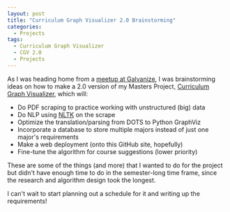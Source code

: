 ```yaml
---
layout: post
title: "Curriculum Graph Visualizer 2.0 Brainstorming"
categories:
  - Projects
tags:
  - Curriculum Graph Visualizer
  - CGV 2.0
  - Projects
---
```


As I was heading home from a [meetup at Galvanize](https://danaoira.github.io/data-science-or-data-engineering/), I was brainstorming ideas on how to make a 2.0 version of my Masters Project, [Curriculum Graph Visualizer](https://github.com/danaoira/CurriculumGraphVisualizer), which will:

- Do PDF scraping to practice working with unstructured (big) data
- Do NLP using [NLTK](http://www.nltk.org/) on the scrape
- Optimize the translation/parsing from DOTS to Python GraphViz
- Incorporate a database to store multiple majors instead of just one major's requirements
- Make a web deployment (onto this GitHub site, hopefully)
- Fine-tune the algorithm for course suggestions (lower priority)

These are some of the things (and more) that I wanted to do for the project but didn't have enough time to do in the semester-long time frame, since the research and algorithm design took the longest.

I can't wait to start planning out a schedule for it and writing up the requirements!